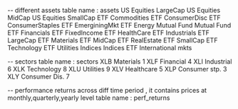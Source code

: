 
-- different assets 
table name : assets
US Equities	LargeCap
US Equities	MidCap
US Equities	SmallCap
ETF	Commodities
ETF	ConsumerDisc
ETF	ConsumerStaples
ETF	EmerginingMkt
ETF	Energy
Mutual Fund	Mutual Fund
ETF	Financials
ETF	FixedIncome
ETF	HealthCare
ETF	Industrials
ETF	LargeCap
ETF	Materials
ETF	MidCap
ETF	RealEstate
ETF	SmallCap
ETF	Technology
ETF	Utilities
Indices	Indices
ETF	International mkts

-- sectors
table name :  sectors
XLB	Materials	1
XLF	Financial	4
XLI	Industrial	6
XLK	Technology	8
XLU	Utilities	9
XLV	Healthcare	5
XLP	Consumer stp.	3
XLY	Consumer Dis.	7

-- performance returns across diff time period , it contains prices at
monthly,quarterly,yearly level
table name : perf_returns




